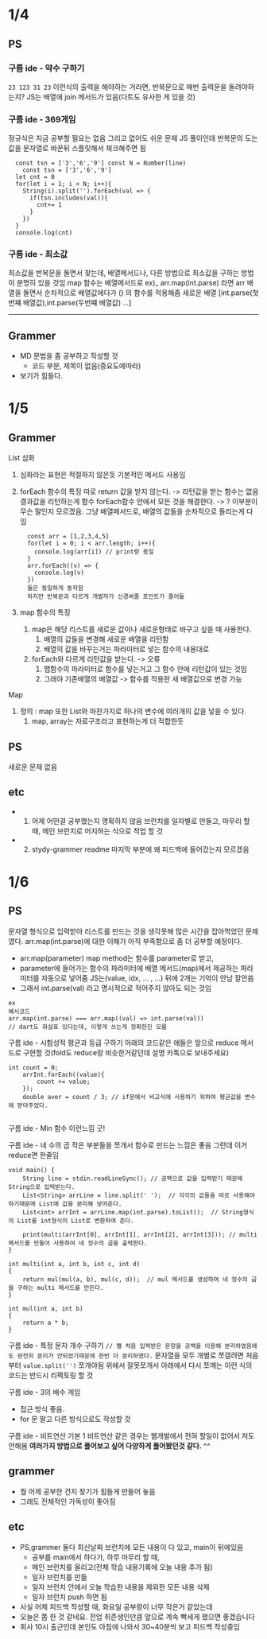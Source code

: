 # 1/4

## PS
### 구름 ide - 약수 구하기
`23 123 31 23` 이런식의 출력을 해야하는 거라면, 반복문으로 매번 출력문을 돌려야하는지?
JS는 배열에 join 메서드가 있음(다트도 유사한 게 있을 것)

### 구름 ide - 369게임
정규식은 지금 공부할 필요는 없음
그리고 없어도 쉬운 문제
JS 풀이인데 반복문의 도는 값을 문자열로 바꾼뒤 스플릿해서 체크해주면 됨
```
  const tsn = ['3','6','9']	const N = Number(line)
	const tsn = ['3','6','9']
  let cnt = 0
  for(let i = 1; i < N; i++){
    String(i).split('').forEach(val => {
      if(tsn.includes(val)){
        cnt+= 1
      }
    })
  }
  console.log(cnt)
```
### 구름 ide - 최소값
최소값을 반복문을 돌면서 찾는데, 배열메서드나, 다른 방법으로 최소값을 구하는 방법이 분명히 있을 것임
map 함수는 배열메서드로
ex)\_ arr.map(int.parse) 라면
arr 배열을 돌면서 순차적으로 배열값에다가 () 의 함수를 적용해줌
새로운 배열 [int.parse(첫번쨰 배열값),int.parse(두번쨰 배열값) ...]

---

## Grammer
- MD 문법을 좀 공부하고 작성할 것
  -  코드 부분, 제목이 없음(중요도에따라)
- 보기가 힘들다.


# 1/5

## Grammer

List 심화

1.  심화라는 표현은 적절하지 않은듯 기본적인 메서드 사용임
2.  forEach 함수의 특징
    따로 return 값을 받지 않는다. -> 리턴값을 받는 함수는 없음 결과값을 리턴하는게 함수
    forEach함수 안에서 모든 것을 해결한다. -> ?
    이부분이 무슨 말인지 모르겠음. 그냥 배열메서드로, 배열의 값들을 순차적으로 돌리는게 다임

    ```
      const arr = [1,2,3,4,5]
      for(let i = 0; i < arr.length; i++){
        console.log(arr[i]) // print랑 동일
      }
      arr.forEach((v) => {
        console.log(v)
      })
      둘은 동일하게 동작함
      하지만 반복문과 다르게 개발자가 신경써줄 포인트가 줄어듦
    ```

3.  map 함수의 특징
    1.  map은 해당 리스트를 새로운 값이나 새로운형태로 바구고 싶을 때 사용한다.
        1. 배열의 값들을 변경해 새로운 배열을 리턴함
        2. 배열의 값을 바꾸는거는 파라미터로 넣는 함수의 내용대로
    2.  forEach와 다르게 리턴값을 받는다. -> 오류
        1. 맵함수의 파라미터로 함수를 넣는거고 그 함수 안에 리턴값이 있는 것임
        2. 그래야 기존배열의 배열값 -> 함수를 적용한 새 배열값으로 변경 가능

Map

1.  정의 : map 또한 List와 마찬가지로 하나의 변수에 여러개의 값을 넣을 수 있다.
    1. map, array는 자료구조라고 표현하는게 더 적합한듯

## PS

새로운 문제 없음

## etc

- 1. 어제 어떤걸 공부했는지 명확하지 않음
     브런치를 일자별로 만들고, 마무리 할 때, 메인 브런치로 머지하는 식으로 작업 할 것

- 2. stydy-grammer readme 마지막 부분에 왜 피드백에 들어갔는지 모르겠음

# 1/6

## PS

문자열 형식으로 입력받아 리스트를 만드는 것을 생각못해 많은 시간을 잡아먹었던 문제였다. arr.map(int.parse)에 대한 이해가 아직 부족함으로 좀 더 공부할 예정이다.
- arr.map(parameter) map method는 함수를 parameter로 받고, 
- parameter에 들어가는 함수의 파라미터에 배열 메서드(map)에서 제공하는 파라미터를 자동으로 넣어줌 JS는(value, idx, ... , ...) 뒤에 2개는 기억이 안남 잘안씀
- 그래서 int.parse(val) 라고 명시적으로 적어주지 않아도 되는 것임
```
ex
예시코드
arr.map(int.parse) === arr.map((val) => int.parse(val))
// dart도 화살표 있다는데, 이렇게 쓰는게 정확한진 모름
```

구름 ide - 시험성적 평균과 등급 구하기
아래의 코드같은 애들은 앞으로 reduce 메서드로 구현할 것(fold도 reduce랑 비슷한거같던데 설명 카톡으로 보내주세요)
```
int count = 0;
	arrInt.forEach((value){
		count += value;
	});
	double aver = count / 3; // if문에서 비교식에 사용하기 위하여 평균값을 변수에 받아주었다.
	
```
구름 ide - Min 함수  이런느낌 굿!

구름 ide - 네 수의 곱
작은 부분들을 쪼개서 함수로 만드는 느낌은 좋음
그런데 이거 reduce면 한줄임
```
void main() {
	String line = stdin.readLineSync(); // 공백으로 값을 입력받기 때문에 String으로 입력받는다.
	List<String> arrLine = line.split(' ');  // 각각의 값들을 따로 사용해야 하기때문에 List에 값을 분리해 넣어준다.
	List<int> arrInt = arrLine.map(int.parse).toList();  // String형식의 List를 int형식의 List로 변환하여 준다.

	print(multi(arrInt[0], arrInt[1], arrInt[2], arrInt[3])); // multi 메서드를 만들어 사용하여 네 정수의 곱을 출력한다.
}

int multi(int a, int b, int c, int d)
{
	return mul(mul(a, b), mul(c, d));  // mul 메서드를 생성하여 네 정수의 곱을 구하는 multi 메서드를 만든다.
}

int mul(int a, int b)
{
	return a * b;
}
```
구름 ide - 특정 문자 개수 구하기
`// 쨀 처음 입력받은 문장을 공백을 이용해 분리하였음에도 완전히 분리가 안되었기때문에 한번 더 분리하였다.` 
문자열을 모두 개별로 쪼갤려면 처음부터 `value.split('')` 쪼개야됨 
위에서 잘못쪼개서 아래에서 다시 쪼깨는 이런 식의 코드는 반드시 리팩토링 할 것

구름 ide - 3의 배수 게임
- 접근 방식 좋음.
- for 문 말고 다른 방식으로도 작성할 것

구름 ide - 비트연산 기본 1
비트연산 같은 경우는 웹개발에서 전혀 할일이 없어서 저도 안해봄
**여러가지 방법으로 풀어보고 싶어 다양하게 풀어봤던것 같다.** ^^

## grammer
- 뭘 어제 공부한 건지 찾기가 힘들게 만들어 놓음
- 그래도 전체적인 가독성이 좋아짐

## etc
- PS,grammer 둘다 최신날짜 브런치에 모든 내용이 다 있고, main이 뒤에있음
  - 공부를 main에서 하다가, 하루 마무리 할 때, 
  - 메인 브런치를 올리고(전체 학습 내용기록에 오늘 내용 추가 됨)
  - 일자 브런치를 만듦
  - 일자 브런치 안에서 오늘 학습한 내용을 제외한 모든 내용 삭제
  - 일자 브런치 push 하면 됨
- 사실 어제 피드백 작성할 때, 화요일 공부량이 너무 작은거 같았는데
- 오늘은 쫌 한 것 같네요. 전업 취준생인만큼 앞으로 계속 빡세게 했으면 좋겠습니다
- 회사 10시 출근인데 본인도 아침에 나와서 30~40분씩 보고 피드백 작성중임

  


